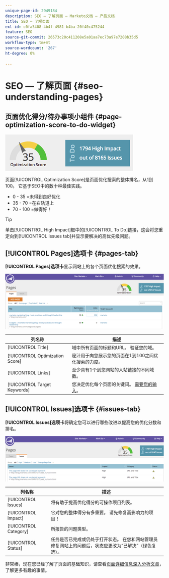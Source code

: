 ```yaml
---
unique-page-id: 2949184
description: SEO — 了解页面 — Marketo文档 — 产品文档
title: SEO — 了解页面
exl-id: c0fa5408-4b4f-4981-b4ba-20f40c475244
feature: SEO
source-git-commit: 26573c20c411208e5a01aa7ec73a97e7208b35d5
workflow-type: tm+mt
source-wordcount: '267'
ht-degree: 0%

---
```


# SEO — 了解页面 {#seo-understanding-pages}

## 页面优化得分/待办事项小组件 {#page-optimization-score-to-do-widget}

![](assets/image2014-9-17-21-3a52-3a3.png)

页面[!UICONTROL Optimization Score]是页面优化搜索的整体排名，从1到100。 它基于SEO中的数十种最佳实践。

* 0 - 35 =未得到良好优化
* 35 - 70 =在右轨道上
* 70 - 100 =做得好！

>[!TIP]
>
>单击[!UICONTROL High Impact]框中的[!UICONTROL To Do]链接，这会将您重定向到[!UICONTROL Issues tab]并显示要解决的高优先级问题。

## [!UICONTROL Pages]选项卡 {#pages-tab}

**[!UICONTROL Pages]选项卡**&#x200B;显示网站上的各个页面优化搜索的效果。

![](assets/image2014-9-17-21-3a52-3a41.png)

| 列名称 | 描述 |
|---|---|
| [!UICONTROL Title] | 域中所有页面的标题和URL。 验证您的域。 |
| [!UICONTROL Optimization Score] | 秘汁用于向您展示您的页面在1到100之间优化搜索的力度。 |
| [!UICONTROL Links] | 至少具有1个到您网站的入站链接的不同域数。 |
| [!UICONTROL Target Keywords] | 您决定优化每个页面的关键词。 [需要您的输入](/help/marketo/product-docs/additional-apps/seo/pages/seo-using-the-page-detail-drill-down.md)。 |

## [!UICONTROL Issues]选项卡 {#issues-tab}

**[!UICONTROL Issues]选项卡**&#x200B;将确定您可以进行哪些改进以提高您的优化分数和排名。

![](assets/image2014-9-17-21-3a53-3a15.png)

| 列名称 | 描述 |
|---|---|
| [!UICONTROL Issues] | 将有助于提高优化得分的可操作项目列表。 |
| [!UICONTROL Impact] | 它对您的整体得分有多重要。 请先修复高影响力的项目！ |
| [!UICONTROL Category] | 所报告的问题类型。 |
| [!UICONTROL Status] | 任务是否已完成或仍处于打开状态。 在您和网站管理员修复网站上的问题后，状态应更改为“已解决”（绿色复选）。 |

非常棒，现在您已经了解了页面的基础知识，请查看[页面详细信息深入分析文章](/help/marketo/product-docs/additional-apps/seo/pages/seo-using-the-page-detail-drill-down.md)，了解更多有趣的事情。
